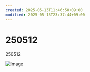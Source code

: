 ```yaml
---
created: 2025-05-13T11:46:50+09:00
modified: 2025-05-13T23:37:44+09:00
---
```


# 250512

250512

![Image](./bcfa4241be6ad13a4ca9095b36e59aa6.jpg)
